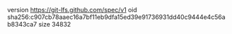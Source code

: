 version https://git-lfs.github.com/spec/v1
oid sha256:c907cb78aaec16a7bf11eb9dfa15ed39e91736931dd40c9444e4c56ab8343ca7
size 34832
